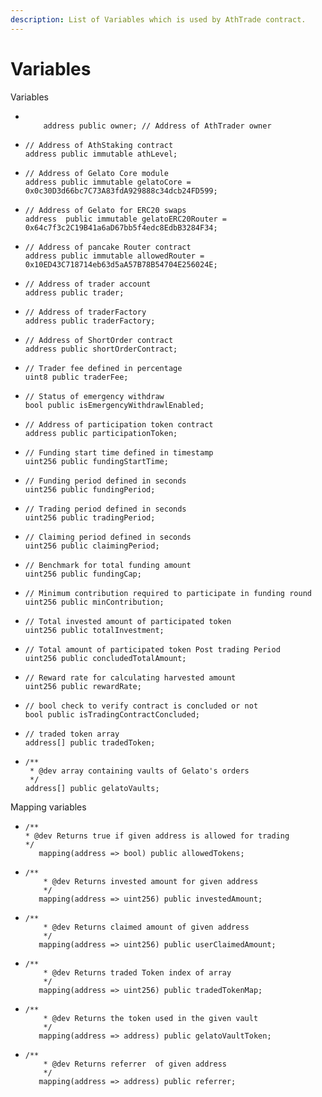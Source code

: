 ```yaml
---
description: List of Variables which is used by AthTrade contract.
---
```


# Variables

Variables

* ```solidity

      address public owner; // Address of AthTrader owner
  ```
* ```solidity
  // Address of AthStaking contract
  address public immutable athLevel;
  ```
* ```solidity
  // Address of Gelato Core module
  address public immutable gelatoCore = 0x0c30D3d66bc7C73A83fdA929888c34dcb24FD599;
  ```
* ```solidity
  // Address of Gelato for ERC20 swaps
  address  public immutable gelatoERC20Router = 0x64c7f3c2C19B41a6aD67bb5f4edc8EdbB3284F34;
  ```
* ```solidity
  // Address of pancake Router contract
  address public immutable allowedRouter = 0x10ED43C718714eb63d5aA57B78B54704E256024E;
  ```
* ```solidity
  // Address of trader account
  address public trader;
  ```
* ```solidity
  // Address of traderFactory
  address public traderFactory;
  ```
* ```solidity
  // Address of ShortOrder contract
  address public shortOrderContract;
  ```
* ```solidity
  // Trader fee defined in percentage
  uint8 public traderFee;
  ```
* ```solidity
  // Status of emergency withdraw
  bool public isEmergencyWithdrawlEnabled;
  ```
* ```solidity
  // Address of participation token contract
  address public participationToken;
  ```
* ```solidity
  // Funding start time defined in timestamp
  uint256 public fundingStartTime;
  ```
* ```solidity
  // Funding period defined in seconds
  uint256 public fundingPeriod;
  ```
* ```solidity
  // Trading period defined in seconds
  uint256 public tradingPeriod;
  ```
* ```solidity
  // Claiming period defined in seconds
  uint256 public claimingPeriod;
  ```
* ```solidity
  // Benchmark for total funding amount
  uint256 public fundingCap;
  ```
* ```solidity
  // Minimum contribution required to participate in funding round
  uint256 public minContribution;
  ```
* ```solidity
  // Total invested amount of participated token
  uint256 public totalInvestment;
  ```
* ```solidity
  // Total amount of participated token Post trading Period
  uint256 public concludedTotalAmount;
  ```
* ```solidity
  // Reward rate for calculating harvested amount
  uint256 public rewardRate;
  ```
* ```solidity
  // bool check to verify contract is concluded or not
  bool public isTradingContractConcluded;
  ```
* ```solidity
  // traded token array
  address[] public tradedToken;
  ```
* ```solidity
  /**
   * @dev array containing vaults of Gelato's orders
   */
  address[] public gelatoVaults;
  ```

Mapping variables

* ```solidity
  /**
  * @dev Returns true if given address is allowed for trading
  */
     mapping(address => bool) public allowedTokens;
  ```
* ```solidity
  /**
      * @dev Returns invested amount for given address
      */
     mapping(address => uint256) public investedAmount;
  ```
* ```solidity
  /**
      * @dev Returns claimed amount of given address
      */
     mapping(address => uint256) public userClaimedAmount;
  ```
* ```solidity
  /**
      * @dev Returns traded Token index of array
      */
     mapping(address => uint256) public tradedTokenMap;
  ```
* ```solidity
  /**
      * @dev Returns the token used in the given vault
      */
     mapping(address => address) public gelatoVaultToken;
  ```
* ```solidity
  /**
      * @dev Returns referrer  of given address
      */
     mapping(address => address) public referrer;
  ```
